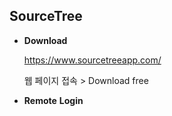 ## SourceTree

- **Download**

  https://www.sourcetreeapp.com/

  웹 페이지 접속 > Download free

- **Remote** **Login**

  